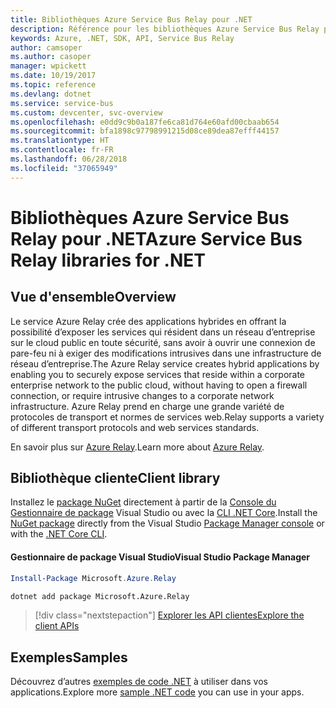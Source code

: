 ```yaml
---
title: Bibliothèques Azure Service Bus Relay pour .NET
description: Référence pour les bibliothèques Azure Service Bus Relay pour .NET
keywords: Azure, .NET, SDK, API, Service Bus Relay
author: camsoper
ms.author: casoper
manager: wpickett
ms.date: 10/19/2017
ms.topic: reference
ms.devlang: dotnet
ms.service: service-bus
ms.custom: devcenter, svc-overview
ms.openlocfilehash: e0dd9c9b0a187fe6ca81d764e60afd00cbaab654
ms.sourcegitcommit: bfa1898c97798991215d08ce89dea87efff44157
ms.translationtype: HT
ms.contentlocale: fr-FR
ms.lasthandoff: 06/28/2018
ms.locfileid: "37065949"
---
```

# <a name="azure-service-bus-relay-libraries-for-net"></a><span data-ttu-id="1553c-104">Bibliothèques Azure Service Bus Relay pour .NET</span><span class="sxs-lookup"><span data-stu-id="1553c-104">Azure Service Bus Relay libraries for .NET</span></span>

## <a name="overview"></a><span data-ttu-id="1553c-105">Vue d'ensemble</span><span class="sxs-lookup"><span data-stu-id="1553c-105">Overview</span></span>

<span data-ttu-id="1553c-106">Le service Azure Relay crée des applications hybrides en offrant la possibilité d’exposer les services qui résident dans un réseau d’entreprise sur le cloud public en toute sécurité, sans avoir à ouvrir une connexion de pare-feu ni à exiger des modifications intrusives dans une infrastructure de réseau d’entreprise.</span><span class="sxs-lookup"><span data-stu-id="1553c-106">The Azure Relay service creates hybrid applications by enabling you to securely expose services that reside within a corporate enterprise network to the public cloud, without having to open a firewall connection, or require intrusive changes to a corporate network infrastructure.</span></span> <span data-ttu-id="1553c-107">Azure Relay prend en charge une grande variété de protocoles de transport et normes de services web.</span><span class="sxs-lookup"><span data-stu-id="1553c-107">Relay supports a variety of different transport protocols and web services standards.</span></span>
          
<span data-ttu-id="1553c-108">En savoir plus sur [Azure Relay](/azure/service-bus-relay/relay-what-is-it).</span><span class="sxs-lookup"><span data-stu-id="1553c-108">Learn more about [Azure Relay](/azure/service-bus-relay/relay-what-is-it).</span></span>

## <a name="client-library"></a><span data-ttu-id="1553c-109">Bibliothèque cliente</span><span class="sxs-lookup"><span data-stu-id="1553c-109">Client library</span></span>

<span data-ttu-id="1553c-110">Installez le [package NuGet](https://www.nuget.org/packages/Microsoft.Azure.Relay) directement à partir de la [Console du Gestionnaire de package][PackageManager] Visual Studio ou avec la [CLI .NET Core][DotNetCLI].</span><span class="sxs-lookup"><span data-stu-id="1553c-110">Install the [NuGet package](https://www.nuget.org/packages/Microsoft.Azure.Relay) directly from the Visual Studio [Package Manager console][PackageManager] or with the [.NET Core CLI][DotNetCLI].</span></span>

#### <a name="visual-studio-package-manager"></a><span data-ttu-id="1553c-111">Gestionnaire de package Visual Studio</span><span class="sxs-lookup"><span data-stu-id="1553c-111">Visual Studio Package Manager</span></span>

```powershell
Install-Package Microsoft.Azure.Relay
```

```bash
dotnet add package Microsoft.Azure.Relay
```

> [!div class="nextstepaction"]
> [<span data-ttu-id="1553c-112">Explorer les API clientes</span><span class="sxs-lookup"><span data-stu-id="1553c-112">Explore the client APIs</span></span>](/dotnet/api/overview/azure/relay/client)

## <a name="samples"></a><span data-ttu-id="1553c-113">Exemples</span><span class="sxs-lookup"><span data-stu-id="1553c-113">Samples</span></span>

<span data-ttu-id="1553c-114">Découvrez d’autres [exemples de code .NET](https://azure.microsoft.com/resources/samples/?platform=dotnet) à utiliser dans vos applications.</span><span class="sxs-lookup"><span data-stu-id="1553c-114">Explore more [sample .NET code](https://azure.microsoft.com/resources/samples/?platform=dotnet) you can use in your apps.</span></span>

[PackageManager]: https://docs.microsoft.com/nuget/tools/package-manager-console
[DotNetCLI]: https://docs.microsoft.com/dotnet/core/tools/dotnet-add-package